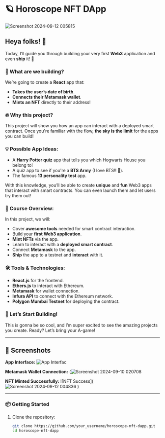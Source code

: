 # 🪐 Horoscope NFT DApp

![Screenshot 2024-09-12 005815](https://github.com/user-attachments/assets/906cc4a2-0be5-44d8-8138-20dc482052f7)



## Heya folks! 🚀

Today, I’ll guide you through building your very first **Web3** application and even **ship** it! 🎉

### 🎯 **What are we building?**

We’re going to create a **React** app that:
- **Takes the user’s date of birth**.
- **Connects their Metamask wallet**.
- **Mints an NFT** directly to their address!



### 🔥 **Why this project?**

This project will show you how an app can interact with a deployed smart contract. Once you're familiar with the flow, **the sky is the limit** for the apps you can build!

### 💡 **Possible App Ideas:**
- A **Harry Potter quiz** app that tells you which Hogwarts House you belong to!
- A quiz app to see if you're a **BTS Army** (I love BTS!! 💜).
- The famous **13 personality test** app.
  
With this knowledge, you’ll be able to create **unique** and **fun** Web3 apps that interact with smart contracts. You can even launch them and let users try them out!

### 🎉 **Course Overview:**

In this project, we will:
- Cover **awesome tools** needed for smart contract interaction.
- Build your **first Web3 application**.
- **Mint NFTs** via the app.
- Learn to interact with a **deployed smart contract**.
- Connect **Metamask** to the app.
- **Ship** the app to a testnet and **interact** with it.

### 🛠 **Tools & Technologies:**

- **React.js** for the frontend.
- **Ethers.js** to interact with Ethereum.
- **Metamask** for wallet connection.
- **Infura API** to connect with the Ethereum network.
- **Polygon Mumbai Testnet** for deploying the contract.

### 🚀 **Let’s Start Building!**

This is gonna be so cool, and I’m super excited to see the amazing projects you create. Ready? Let’s bring your A-game!

---

## 📸 Screenshots

**App Interface:**
![App Interfac](](https://github.com/user-attachments/assets/de5b641c-8fba-41a3-9449-442b42b19565)
)



**Metamask Wallet Connection:**
(![Screenshot 2024-09-10 020708](https://github.com/user-attachments/assets/866966ca-bf33-4ccc-a7f1-3951a7e59ba2)


**NFT Minted Successfully:**
![NFT Success](![Screenshot 2024-09-12 004836](https://github.com/user-attachments/assets/f7dc709c-ff5c-4b24-a2b9-6eab265b215f)
)

---

### 📦 **Getting Started**

1. Clone the repository:
   ```bash
   git clone https://github.com/your_username/horoscope-nft-dapp.git
   cd horoscope-nft-dapp

